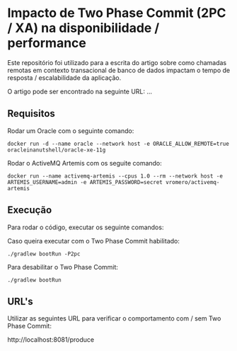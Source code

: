 # Impacto de Two Phase Commit (2PC / XA) na disponibilidade / performance

Este repositório foi utilizado para a escrita do artigo sobre como chamadas remotas em contexto transacional de banco de dados impactam o tempo de resposta / escalabilidade da aplicação.

O artigo pode ser encontrado na seguinte URL: ...

## Requisitos
Rodar um Oracle com o seguinte comando:

```
docker run -d --name oracle --network host -e ORACLE_ALLOW_REMOTE=true oracleinanutshell/oracle-xe-11g
```

Rodar o ActiveMQ Artemis com os seguite comando:

```
docker run --name activemq-artemis --cpus 1.0 --rm --network host -e ARTEMIS_USERNAME=admin -e ARTEMIS_PASSWORD=secret vromero/activemq-artemis
```

## Execução
Para rodar o código, executar os seguinte comandos:

Caso queira executar com o Two Phase Commit habilitado:

```
./gradlew bootRun -P2pc
```

Para desabilitar o Two Phase Commit:

```
./gradlew bootRun
```

## URL's

Utilizar as seguintes URL para verificar o comportamento com / sem Two Phase Commit:

http://localhost:8081/produce
